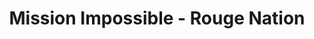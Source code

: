---
layout: credit-info
category: credits
headerstatus: shrunk-header
valid: 1
title: Mission Impossible - Rouge Nation
short_title: MI5 Rouge Nation
identity: mi5rougenation
showreel_weight: 1
credits_weight: 8
image_cover: /assets/img/credits-grid/mission-impossible-rouge-nation.jpg
image_social: /assets/img/credits-grid/opengraph/mission-impossible-rouge-nation.jpg
role: Assistant Composer
credit_type: Feature Film
imdb: http://www.imdb.com/title/tt2381249
genre: Drama/Fanatasy
director: Christopher McQuarrie
producers: Paramount Pictures, Skydance Productions
synopsis: Ethan and team take on their most impossible mission yet, eradicating the Syndicate - an International rogue organization as highly skilled as they are, committed to destroying the IMF.
---